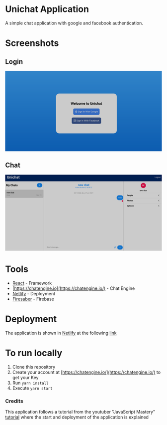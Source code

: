 # Unichat Application
A simple chat application with google and facebook authentication.

# Screenshots
## Login
![preview](./docs/img/login.png)
## Chat
![preview](./docs/img/home.png)

# Tools
- [React](https://reactjs.org/) - Framework
- [https://chatengine.io](https://chatengine.io/) - Chat Engine
- [Netlify](https://www.netlify.com/) - Deployment
- [Firesaber](https://firebase.google.com/) - Firebase
# Deployment
The application is shown in [Netlify](https://www.netlify.com/) at the following [link](https://chat-group-react.netlify.app/)
# To run locally
1. Clone this repository
2. Create your account at [https://chatengine.io/](https://chatengine.io/) to get your Key
3. Run ```yarn install```
4. Execute ```yarn start```
### Credits
This application follows a tutorial from the youtuber "JavaScript Mastery" 
[tutorial](https://youtu.be/Bv9Js3QLOLY) where the start and deployment of the application is explained
